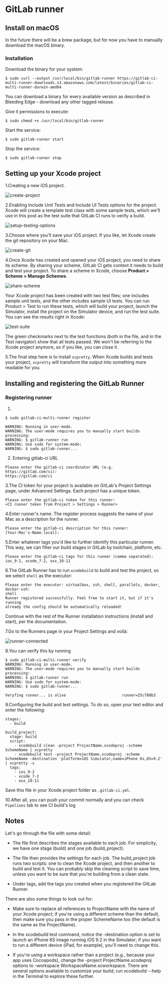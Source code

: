 # GitLab runner
## Install on macOS

In the future there will be a brew package, but for now you have to manually
download the macOS binary.

### Installation

Download the binary for your system:

```
$ sudo curl --output /usr/local/bin/gitlab-runner https://gitlab-ci-multi-runner-downloads.s3.amazonaws.com/latest/binaries/gitlab-ci-multi-runner-darwin-amd64
```

You can download a binary for every available version as described in Bleeding Edge - download any other tagged release.

Give it permissions to execute:

```
$ sudo chmod +x /usr/local/bin/gitlab-runner
```

Start the service:

```
$ sudo gitlab-runner start
```

Stop the service:

```
$ sudo gitlab-runner stop
```

## Setting up your Xcode project

 1.Creating a new iOS project.

  ![create-project](https://about.gitlab.com/images/blogimages/setting-up-gitlab-for-ios-projects/1_create-new-xcode-project.png)

 2.Enabling Include Unit Tests and Include UI Tests options for the project. Xcode will create a template test class with some sample tests, which we'll use in this post as the test suite that GitLab CI runs to verify a build.

  ![setup-testing-options](https://about.gitlab.com/images/blogimages/setting-up-gitlab-for-ios-projects/2_enable-unit-tests.png)

 3.Choose where you'll save your iOS project. If you like, let Xcode create the git repository on your Mac.

  ![create-git](https://about.gitlab.com/images/blogimages/setting-up-gitlab-for-ios-projects/3_create-git-repository.png)

 4.Once Xcode has created and opened your iOS project, you need to share its scheme. By sharing your scheme, GitLab CI gets context it needs to build and test your project. To share a scheme in Xcode, choose **Product > Scheme > Manage Schemes**.

  ![share-scheme](https://about.gitlab.com/images/blogimages/setting-up-gitlab-for-ios-projects/4_share-xcode-scheme.png)

  Your Xcode project has been created with two test files; one includes sample unit tests, and the other includes sample UI tests. You can run Product > Test to run these tests, which will build your project, launch the Simulator, install the project on the Simulator device, and run the test suite. You can see the results right in Xcode:

  ![test-suite](https://about.gitlab.com/images/blogimages/setting-up-gitlab-for-ios-projects/5_test-suite-success-in-xcode.png)

  The green checkmarks next to the test functions (both in the file, and in the Test navigator) show that all tests passed. We won't be referring to the Xcode project anymore, so if you like, you can close it.

 5.The final step here is to install `xcpretty`. When Xcode builds and tests your project, `xcpretty` will transform the output into something more readable for you.

## Installing and registering the GitLab Runner

### Registering runner

 1.
```
$ sudo gitlab-ci-multi-runner register

WARNING: Running in user-mode.
WARNING: The user-mode requires you to manually start builds processing:
WARNING: $ gitlab-runner run
WARNING: Use sudo for system-mode:
WARNING: $ sudo gitlab-runner...
```

 2. Entering gitlab-ci URL
```
Please enter the gitlab-ci coordinator URL (e.g. https://gitlab.com/ci):
https://gitlab.com/ci
```

 3.The CI token for your project is available on GitLab's Project Settings page, under Advanced Settings. Each project has a unique token.

```
Please enter the gitlab-ci token for this runner:
<CI runner token from Project > Settings > Runner>
```

4.Enter runner's name. The register process suggests the name of your Mac as a description for the runner.
```
Please enter the gitlab-ci description for this runner:
[Your-Mac's-Name.local]:
```

5.Enter whatever tags you'd like to further identify this particular runner. This way, we can filter our build stages in GitLab by toolchain, platform, etc.

```
Please enter the gitlab-ci tags for this runner (comma separated):
ios_9-2, xcode_7-2, osx_10-11
```

6.The GitLab Runner has to run `xcodebuild` to build and test the project, so we select `shell` as the executor:

```
Please enter the executor: virtualbox, ssh, shell, parallels, docker, docker-ssh:
shell
Runner registered successfully. Feel free to start it, but if it's running
already the config should be automatically reloaded!
```

Continue with the rest of the Runner installation instructions (install and start), per the documentation.

7.Go to the Runners page in your Project Settings and voilà:

![runner-connected](https://storage.jumpshare.com/preview/RtyDVVkahcEMjkT6yhKz989KNlfv-VVazUJJKeFyCwkh-xIDAuho_zjbBlAirxktbvot-u8ETCeXYH0IboGGH90Iq-_ZMIwlJNqsu6s4bO0F1kR3dMUjedqC16uBUu85)

8.You can verify this by running

```
$ sudo gitlab-ci-multi-runner verify
WARNING: Running in user-mode.
WARNING: The user-mode requires you to manually start builds processing:
WARNING: $ gitlab-runner run
WARNING: Use sudo for system-mode:
WARNING: $ sudo gitlab-runner...

Veryfing runner... is alive                         runner=25c780b3
```

9.Configuring the build and test settings. To do so, open your text editor and enter the following:


  ```
  stages:
    - build

  build_project:
    stage: build
    script:
      - xcodebuild clean -project ProjectName.xcodeproj -scheme SchemeName | xcpretty
      - xcodebuild test -project ProjectName.xcodeproj -scheme SchemeName -destination 'platform=iOS Simulator,name=iPhone 6s,OS=9.2' | xcpretty -s
    tags:
      - ios_9-2
      - xcode_7-2
      - osx_10-11
  ```

 Save this file in your Xcode project folder as `.gitlab-ci.yml`.

10.After all, you can push your commit normally and you can check `Pipelines` tab to see CI build's log

## Notes
Let's go through the file with some detail:

 - The file first describes the stages available to each job. For simplicity, we have one stage (build) and one job (build_project).

 - The file then provides the settings for each job. The build_project job runs two scripts: one to clean the Xcode project, and then another to build and test it. You can probably skip the cleaning script to save time, unless you want to be sure that you're building from a clean state.

 - Under tags, add the tags you created when you registered the GitLab Runner.

 There are also some things to look out for:

 - Make sure to replace all references to ProjectName with the name of your Xcode project; if you're using a different scheme than the default, then make sure you pass in the proper SchemeName too (the default is the same as the ProjectName).

 - In the xcodebuild test command, notice the -destination option is set to launch an iPhone 6S image running iOS 9.2 in the Simulator; if you want to run a different device (iPad, for example), you'll need to change this.

 - If you're using a workspace rather than a project (e.g., because your app uses Cocoapods), change the -project ProjectName.xcodeproj options to -workspace WorkspaceName.xcworkspace. There are several options available to customize your build; run xcodebuild --help in the Terminal to explore these further.
